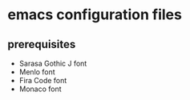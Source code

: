 # emacs configuration files

## prerequisites
* Sarasa Gothic J font
* Menlo font
* Fira Code font
* Monaco font
